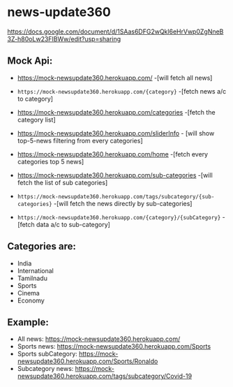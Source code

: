 # news-update360

https://docs.google.com/document/d/1SAas6DFG2wQkl6eHrVwp0ZgNneB3Z-h80oLw23FIBWw/edit?usp=sharing 

## Mock Api: 
- https://mock-newsupdate360.herokuapp.com/ -[will fetch all news] 

- `https://mock-newsupdate360.herokuapp.com/{category}` -[fetch news a/c to category] 

- https://mock-newsupdate360.herokuapp.com/categories   -[fetch the category list]

- https://mock-newsupdate360.herokuapp.com/sliderInfo  - [will show top-5-news filtering from every categories]

- https://mock-newsupdate360.herokuapp.com/home   -[fetch every categories top 5 news]  

- https://mock-newsupdate360.herokuapp.com/sub-categories  -[will fetch the list of sub categories]

- `https://mock-newsupdate360.herokuapp.com/tags/subcategory/{sub-categories}`  -[will fetch the news directly by sub-categories]

- `https://mock-newsupdate360.herokuapp.com/{category}/{subCategory}` -[fetch data a/c to sub-category] 

## Categories are: 
- India
- International
- Tamilnadu
- Sports
- Cinema
- Economy

## Example: 
- All news: https://mock-newsupdate360.herokuapp.com/ 
- Sports news: https://mock-newsupdate360.herokuapp.com/Sports  
- Sports subCategory: https://mock-newsupdate360.herokuapp.com/Sports/Ronaldo 
- Subcategory news:  https://mock-newsupdate360.herokuapp.com/tags/subcategory/Covid-19 
